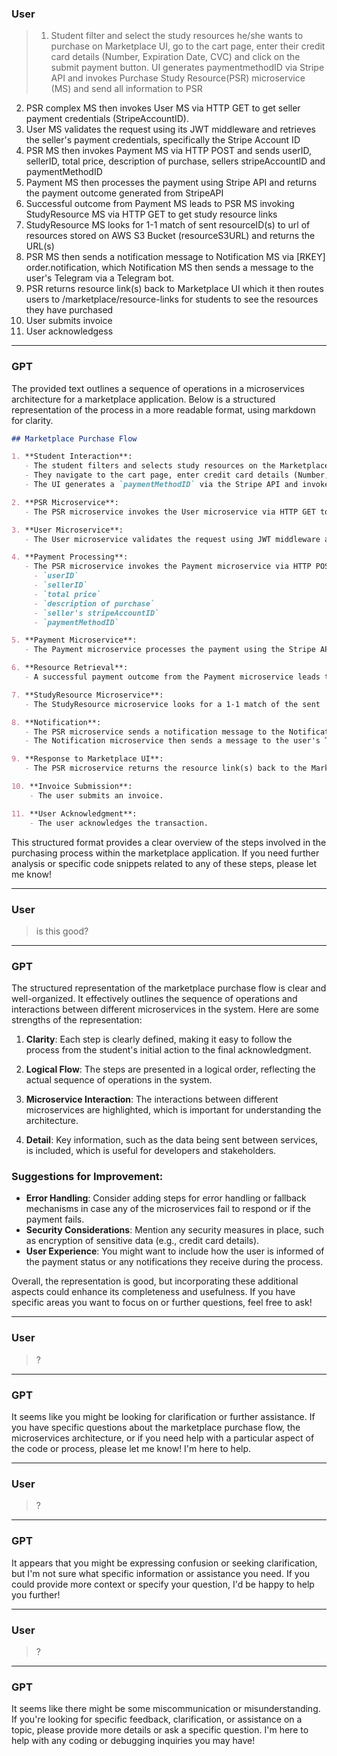### User
> 1.	Student filter and select the study resources he/she wants to purchase on Marketplace UI, go to the cart page, enter their credit card details (Number, Expiration Date, CVC) and click on the submit payment button. UI generates paymentmethodID via Stripe API and invokes Purchase Study Resource(PSR) microservice (MS) and send all information to PSR
2.	PSR complex MS then invokes User MS via HTTP GET to get seller payment credentials (StripeAccountID). 
3.	User MS validates the request using its JWT middleware and retrieves the seller's payment credentials, specifically the Stripe Account ID
4.	PSR MS then invokes Payment MS via HTTP POST and sends userID, sellerID, total price, description of purchase, sellers stripeAccountID and paymentMethodID
5.	Payment MS then processes the payment using Stripe API and returns the payment outcome generated from StripeAPI
6.	Successful outcome from Payment MS leads to PSR MS invoking StudyResource MS via HTTP GET to get study resource links
7.	StudyResource MS looks for 1-1 match of sent resourceID(s) to url of resources stored on AWS S3 Bucket (resourceS3URL) and returns the URL(s)
8.	PSR MS then sends a notification message to Notification MS via [RKEY] order.notification, which Notification MS then sends a message to the user's Telegram via a Telegram bot. 
9.	PSR returns resource link(s) back to Marketplace UI which it then routes users to /marketplace/resource-links for students to see the resources they have purchased
10. User submits invoice
11. User acknowledgess

---
### GPT
The provided text outlines a sequence of operations in a microservices architecture for a marketplace application. Below is a structured representation of the process in a more readable format, using markdown for clarity.

```markdown
## Marketplace Purchase Flow

1. **Student Interaction**:
   - The student filters and selects study resources on the Marketplace UI.
   - They navigate to the cart page, enter credit card details (Number, Expiration Date, CVC), and click the submit payment button.
   - The UI generates a `paymentMethodID` via the Stripe API and invokes the Purchase Study Resource (PSR) microservice, sending all relevant information.

2. **PSR Microservice**:
   - The PSR microservice invokes the User microservice via HTTP GET to retrieve the seller's payment credentials (StripeAccountID).

3. **User Microservice**:
   - The User microservice validates the request using JWT middleware and retrieves the seller's payment credentials, specifically the Stripe Account ID.

4. **Payment Processing**:
   - The PSR microservice invokes the Payment microservice via HTTP POST, sending the following data:
     - `userID`
     - `sellerID`
     - `total price`
     - `description of purchase`
     - `seller's stripeAccountID`
     - `paymentMethodID`

5. **Payment Microservice**:
   - The Payment microservice processes the payment using the Stripe API and returns the payment outcome generated from the Stripe API.

6. **Resource Retrieval**:
   - A successful payment outcome from the Payment microservice leads the PSR microservice to invoke the StudyResource microservice via HTTP GET to retrieve study resource links.

7. **StudyResource Microservice**:
   - The StudyResource microservice looks for a 1-1 match of the sent `resourceID(s)` to the URLs of resources stored in an AWS S3 Bucket (`resourceS3URL`) and returns the URL(s).

8. **Notification**:
   - The PSR microservice sends a notification message to the Notification microservice via `[RKEY] order.notification`.
   - The Notification microservice then sends a message to the user's Telegram via a Telegram bot.

9. **Response to Marketplace UI**:
   - The PSR microservice returns the resource link(s) back to the Marketplace UI, which routes users to `/marketplace/resource-links` for students to view the resources they have purchased.

10. **Invoice Submission**:
    - The user submits an invoice.

11. **User Acknowledgment**:
    - The user acknowledges the transaction.
```

This structured format provides a clear overview of the steps involved in the purchasing process within the marketplace application. If you need further analysis or specific code snippets related to any of these steps, please let me know!

---
### User
> is this good?

---
### GPT
The structured representation of the marketplace purchase flow is clear and well-organized. It effectively outlines the sequence of operations and interactions between different microservices in the system. Here are some strengths of the representation:

1. **Clarity**: Each step is clearly defined, making it easy to follow the process from the student's initial action to the final acknowledgment.

2. **Logical Flow**: The steps are presented in a logical order, reflecting the actual sequence of operations in the system.

3. **Microservice Interaction**: The interactions between different microservices are highlighted, which is important for understanding the architecture.

4. **Detail**: Key information, such as the data being sent between services, is included, which is useful for developers and stakeholders.

### Suggestions for Improvement:
- **Error Handling**: Consider adding steps for error handling or fallback mechanisms in case any of the microservices fail to respond or if the payment fails.
- **Security Considerations**: Mention any security measures in place, such as encryption of sensitive data (e.g., credit card details).
- **User Experience**: You might want to include how the user is informed of the payment status or any notifications they receive during the process.

Overall, the representation is good, but incorporating these additional aspects could enhance its completeness and usefulness. If you have specific areas you want to focus on or further questions, feel free to ask!

---
### User
> ?

---
### GPT
It seems like you might be looking for clarification or further assistance. If you have specific questions about the marketplace purchase flow, the microservices architecture, or if you need help with a particular aspect of the code or process, please let me know! I'm here to help.

---
### User
> ?

---
### GPT
It appears that you might be expressing confusion or seeking clarification, but I'm not sure what specific information or assistance you need. If you could provide more context or specify your question, I'd be happy to help you further!

---
### User
> ?

---
### GPT
It seems like there might be some miscommunication or misunderstanding. If you're looking for specific feedback, clarification, or assistance on a topic, please provide more details or ask a specific question. I'm here to help with any coding or debugging inquiries you may have!
